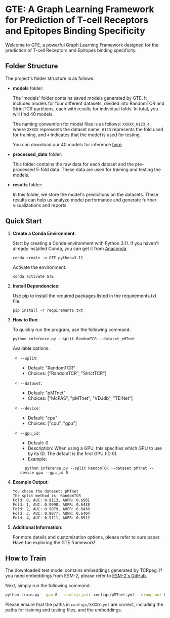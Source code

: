 # GTE: A Graph Learning Framework for Prediction of T-cell Receptors and Epitopes Binding Specificity

Welcome to GTE, a powerful Graph Learning Framework designed for the prediction of T-cell Receptors and Epitopes binding specificity.


## Folder Structure

The project's folder structure is as follows:

- **models** folder:

  The 'models' folder contains saved models generated by GTE. It includes models for four different datasets, divided into RandomTCR and StrictTCR partitions, each with results for individual folds. In total, you will find 40 models.

  The naming convention for model files is as follows: `XXXXX_0123_4`, where `XXXXX` represents the dataset name, `0123` represents the fold used for training, and `4` indicates that the model is used for testing.

  You can download our 40 models for inference [here](https://drive.google.com/file/d/1YAn3odlTLBGOc129NIV3g0IMKsbcOZqB/view?usp=sharing).


- **processed_data** folder:

  This folder contains the raw data for each dataset and the pre-processed 5-fold data. These data are used for training and testing the models.

- **results** folder:

  In this folder, we store the model's predictions on the datasets. These results can help us analyze model performance and generate further visualizations and reports.

## Quick Start

1. **Create a Conda Environment**:

   Start by creating a Conda environment with Python 3.11. If you haven't already installed Conda, you can get it from [Anaconda](https://www.anaconda.com/products/individual).

   ```shell
   conda create -n GTE python=3.11
   ```

   Activate the environment:

   ```shell
   conda activate GTE
   ```

2. **Install Dependencies**:

   Use pip to install the required packages listed in the requirements.txt file.

   ```shell
   pip install -r requirements.txt
   ```

3. **How to Run**:

   To quickly run the program, use the following command:

   ```shell
   python inference.py --split RandomTCR --dataset pMTnet 
   ```

   Available options:

   - `--split`:
     - Default: "RandomTCR"
     - Choices: ["RandomTCR", "StrictTCR"]

   - `--dataset`:
     - Default: "pMTnet"
     - Choices: ["McPAS", "pMTnet", "VDJdb", "TEINet"]

   - `--device`:
     - Default: "cpu"
     - Choices: ["cpu", "gpu"]

   - `--gpu_id`:
     - Default: 0
     - Description: When using a GPU, this specifies which GPU to use by its ID. The default is the first GPU (ID 0).
     - Example:
      ```shell
        python inference.py --split RandomTCR --dataset pMTnet --device gpu --gpu_id 0
      ```

4. **Example Output**:
    ```shell
    You chose the dataset: pMTnet
    The split method is: RandomTCR
    Fold: 0, AUC: 0.9113, AUPR: 0.6501
    Fold: 1, AUC: 0.9098, AUPR: 0.6438
    Fold: 2, AUC: 0.9079, AUPR: 0.6438
    Fold: 3, AUC: 0.9077, AUPR: 0.6404
    Fold: 4, AUC: 0.9111, AUPR: 0.6512
    ```

4. **Additional Information**:

   For more details and customization options, please refer to ours paper.
Have fun exploring the GTE framework!



## How to Train

The downloaded test model contains embeddings generated by TCRpeg. If you need embeddings from ESM-2, please refer to [ESM-2's GitHub](https://github.com/facebookresearch/esm).

Next, simply run the following command:

```bash
python train.py --gpu 0 --configs_path configs/pMTnet.yml --droup_out 0.1 --split StrictTCR
```

Please ensure that the paths in `configs/XXXXX.yml` are correct, including the paths for training and testing files, and the embeddings.
